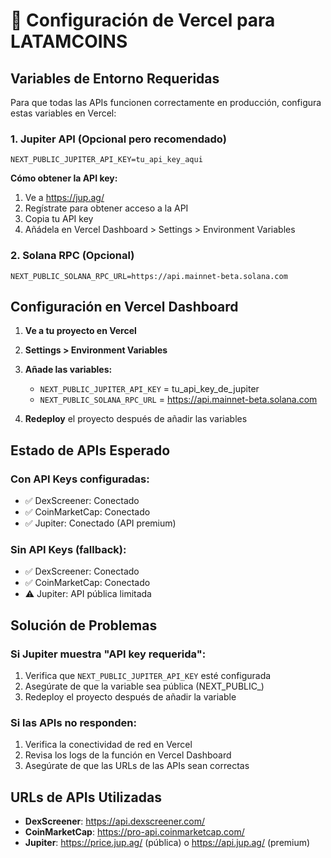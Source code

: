 # 🚀 Configuración de Vercel para LATAMCOINS

## Variables de Entorno Requeridas

Para que todas las APIs funcionen correctamente en producción, configura estas variables en Vercel:

### 1. Jupiter API (Opcional pero recomendado)
```
NEXT_PUBLIC_JUPITER_API_KEY=tu_api_key_aqui
```

**Cómo obtener la API key:**
1. Ve a https://jup.ag/
2. Regístrate para obtener acceso a la API
3. Copia tu API key
4. Añádela en Vercel Dashboard > Settings > Environment Variables

### 2. Solana RPC (Opcional)
```
NEXT_PUBLIC_SOLANA_RPC_URL=https://api.mainnet-beta.solana.com
```

## Configuración en Vercel Dashboard

1. **Ve a tu proyecto en Vercel**
2. **Settings > Environment Variables**
3. **Añade las variables:**
   - `NEXT_PUBLIC_JUPITER_API_KEY` = tu_api_key_de_jupiter
   - `NEXT_PUBLIC_SOLANA_RPC_URL` = https://api.mainnet-beta.solana.com

4. **Redeploy** el proyecto después de añadir las variables

## Estado de APIs Esperado

### Con API Keys configuradas:
- ✅ DexScreener: Conectado
- ✅ CoinMarketCap: Conectado  
- ✅ Jupiter: Conectado (API premium)

### Sin API Keys (fallback):
- ✅ DexScreener: Conectado
- ✅ CoinMarketCap: Conectado
- ⚠️ Jupiter: API pública limitada

## Solución de Problemas

### Si Jupiter muestra "API key requerida":
1. Verifica que `NEXT_PUBLIC_JUPITER_API_KEY` esté configurada
2. Asegúrate de que la variable sea pública (NEXT_PUBLIC_)
3. Redeploy el proyecto después de añadir la variable

### Si las APIs no responden:
1. Verifica la conectividad de red en Vercel
2. Revisa los logs de la función en Vercel Dashboard
3. Asegúrate de que las URLs de las APIs sean correctas

## URLs de APIs Utilizadas

- **DexScreener**: https://api.dexscreener.com/
- **CoinMarketCap**: https://pro-api.coinmarketcap.com/
- **Jupiter**: https://price.jup.ag/ (pública) o https://api.jup.ag/ (premium)
